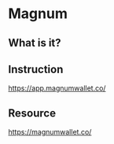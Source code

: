 # Magnum


## What is it?


## Instruction
https://app.magnumwallet.co/

## Resource

https://magnumwallet.co/